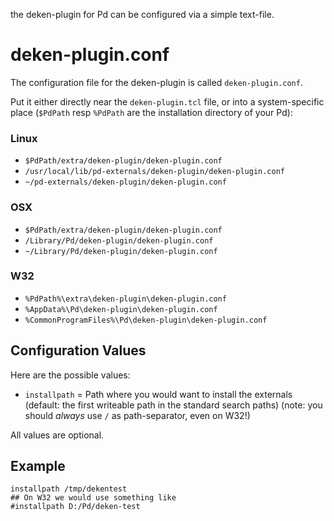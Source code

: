 the deken-plugin for Pd can be configured via a simple text-file.

# deken-plugin.conf

The configuration file for the deken-plugin
is called `deken-plugin.conf`.

Put it either directly near the `deken-plugin.tcl` file,
or into a system-specific place (`$PdPath` resp `%PdPath` are the installation directory of your Pd):

### Linux
- `$PdPath/extra/deken-plugin/deken-plugin.conf`
- `/usr/local/lib/pd-externals/deken-plugin/deken-plugin.conf`
- `~/pd-externals/deken-plugin/deken-plugin.conf`

### OSX
- `$PdPath/extra/deken-plugin/deken-plugin.conf`
- `/Library/Pd/deken-plugin/deken-plugin.conf`
- `~/Library/Pd/deken-plugin/deken-plugin.conf`

### W32
- `%PdPath%\extra\deken-plugin\deken-plugin.conf`
- `%AppData%\Pd\deken-plugin\deken-plugin.conf`
- `%CommonProgramFiles%\Pd\deken-plugin\deken-plugin.conf`

## Configuration Values

Here are the possible values:

 * `installpath` = Path where you would want to install the externals
 (default: the first writeable path in the standard search paths)
 (note: you should *always* use `/` as path-separator, even on W32!)


All values are optional.

## Example

```
installpath /tmp/dekentest
## On W32 we would use something like
#installpath D:/Pd/deken-test
```
